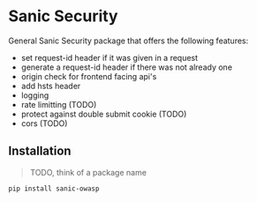 # Sanic Security

General Sanic Security package that offers the following features:

- set request-id header if it was given in a request
- generate a request-id header if there was not already one
- origin check for frontend facing api's
- add hsts header
- logging
- rate limitting (TODO)
- protect against double submit cookie (TODO)
- cors (TODO)

## Installation

> TODO, think of a package name

```
pip install sanic-owasp
```
